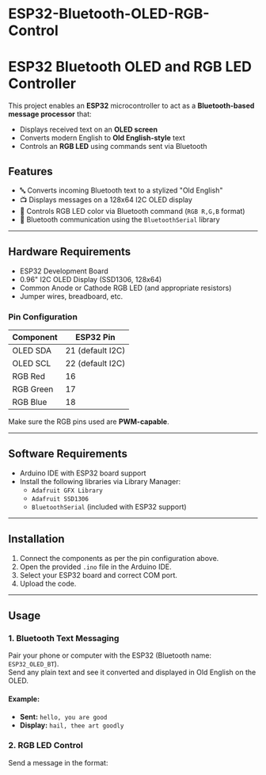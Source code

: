 # ESP32-Bluetooth-OLED-RGB-Control
# ESP32 Bluetooth OLED and RGB LED Controller

This project enables an **ESP32** microcontroller to act as a **Bluetooth-based message processor** that:
- Displays received text on an **OLED screen**
- Converts modern English to **Old English-style** text
- Controls an **RGB LED** using commands sent via Bluetooth

## Features

- 🔤 Converts incoming Bluetooth text to a stylized "Old English"
- 📺 Displays messages on a 128x64 I2C OLED display
- 🎨 Controls RGB LED color via Bluetooth command (`RGB R,G,B` format)
- 📶 Bluetooth communication using the `BluetoothSerial` library

---

## Hardware Requirements

- ESP32 Development Board
- 0.96" I2C OLED Display (SSD1306, 128x64)
- Common Anode or Cathode RGB LED (and appropriate resistors)
- Jumper wires, breadboard, etc.

### Pin Configuration

| Component | ESP32 Pin |
|----------|-----------|
| OLED SDA | 21 (default I2C) |
| OLED SCL | 22 (default I2C) |
| RGB Red  | 16 |
| RGB Green| 17 |
| RGB Blue | 18 |

Make sure the RGB pins used are **PWM-capable**.

---

## Software Requirements

- Arduino IDE with ESP32 board support
- Install the following libraries via Library Manager:
  - `Adafruit GFX Library`
  - `Adafruit SSD1306`
  - `BluetoothSerial` (included with ESP32 support)

---

## Installation

1. Connect the components as per the pin configuration above.
2. Open the provided `.ino` file in the Arduino IDE.
3. Select your ESP32 board and correct COM port.
4. Upload the code.

---

## Usage

### 1. Bluetooth Text Messaging

Pair your phone or computer with the ESP32 (Bluetooth name: `ESP32_OLED_BT`).  
Send any plain text and see it converted and displayed in Old English on the OLED.

#### Example:
- **Sent:** `hello, you are good`
- **Display:** `hail, thee art goodly`

### 2. RGB LED Control

Send a message in the format:

